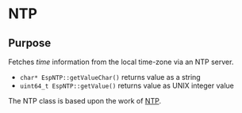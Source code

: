 # NTP

## Purpose

Fetches *time* information from the local time-zone via an NTP server. 

* `char* EspNTP::getValueChar()` returns value as a string
* `uint64_t EspNTP::getValue()` returns value as UNIX integer value

The NTP class is based upon the work of [NTP](https://github.com/gmag11/ESPNtpClient.git). 